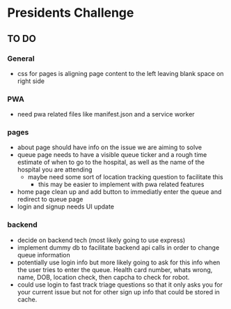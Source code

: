 # Presidents Challenge

## TO DO

### General
- css for pages is aligning page content to the left leaving blank space on right side

### PWA
- need pwa related files like manifest.json and a service worker

### pages
- about page should have info on the issue we are aiming to solve
- queue page needs to have a visible queue ticker and a rough time estimate of when to go to the hospital, as well as the name of the hospital you are attending
  - maybe need some sort of location tracking question to facilitate this
    - this may be easier to implement with pwa related features 
- home page clean up and add button to immediatly enter the queue and redirect to   queue page
- login and signup needs UI update 

### backend 
- decide on backend tech (most likely going to use express)
- implement dummy db to facilitate backend api calls in order to change queue information 
- potentially use login info but more likely going to ask for this info when the user tries to enter the queue. Health card number, whats wrong, name, DOB, location check, then capcha to check for robot.
- could use login to fast track triage questions so that it only asks you for your current issue but not for other sign up info that could be stored in cache. 